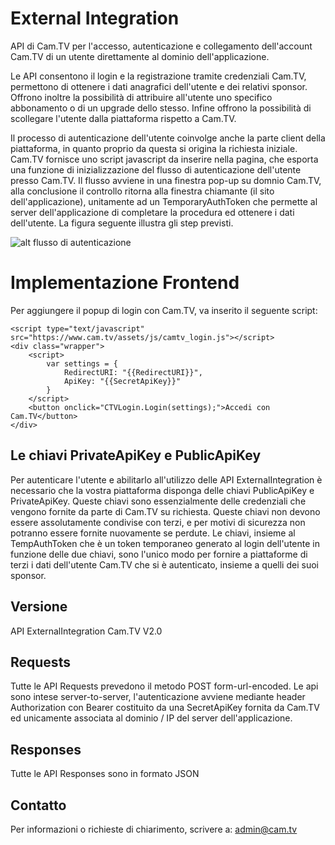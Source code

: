 # External Integration
API di Cam.TV per l'accesso, autenticazione e collegamento dell'account Cam.TV di un utente direttamente al dominio dell'applicazione.

Le API consentono il login e la registrazione tramite credenziali Cam.TV, permettono di ottenere i dati anagrafici dell'utente e dei relativi sponsor. Offrono inoltre la possibilità di attribuire all'utente uno specifico abbonamento o di un upgrade dello stesso. 
Infine offrono la possibilità di scollegare l'utente dalla piattaforma rispetto a Cam.TV.

Il processo di autenticazione dell'utente coinvolge anche la parte client della piattaforma, in quanto proprio da questa si origina la richiesta iniziale. Cam.TV fornisce uno script javascript da inserire nella pagina, che esporta una funzione di inizializzazione del flusso di autenticazione dell'utente presso Cam.TV. Il flusso avviene in una finestra pop-up su domnio Cam.TV, alla conclusione il controllo ritorna alla finestra chiamante (il sito dell'applicazione), unitamente ad un TemporaryAuthToken che permette al server dell'applicazione di completare la procedura ed ottenere i dati dell'utente. La figura seguente illustra gli step previsti.

![alt flusso di autenticazione](https://bootcamp.r.worldssl.net/camtv_xnet_auth.jpg "Flusso di autenticazione")

# Implementazione Frontend
Per aggiungere il popup di login con Cam.TV, va inserito il seguente script:
	
	<script type="text/javascript" src="https://www.cam.tv/assets/js/camtv_login.js"></script>
	<div class="wrapper">
		<script>
			var settings = {
				RedirectURI: "{{RedirectURI}}",
				ApiKey: "{{SecretApiKey}}"
			}
		</script>
		<button onclick="CTVLogin.Login(settings);">Accedi con Cam.TV</button>
	</div>

## Le chiavi PrivateApiKey e PublicApiKey
Per autenticare l'utente e abilitarlo all'utilizzo delle API ExternalIntegration è necessario che la vostra piattaforma disponga delle chiavi PublicApiKey e PrivateApiKey. Queste chiavi sono essenzialmente delle credenziali che vengono fornite da parte di Cam.TV su richiesta. Queste chiavi non devono essere assolutamente condivise con terzi, e per motivi di sicurezza non potranno essere fornite nuovamente se perdute. Le chiavi, insieme al TempAuthToken che è un token temporaneo generato al login dell'utente in funzione delle due chiavi, sono l'unico modo per fornire a piattaforme di terzi i dati dell'utente Cam.TV che si è autenticato, insieme a quelli dei suoi sponsor.
	
## Versione
API ExternalIntegration Cam.TV V2.0

## Requests
Tutte le API Requests prevedono il metodo POST form-url-encoded. Le api sono intese server-to-server, l'autenticazione avviene mediante header Authorization con Bearer costituito da una SecretApiKey fornita da Cam.TV ed unicamente associata al dominio / IP del server dell'applicazione.

## Responses
Tutte le API Responses sono in formato JSON

## Contatto
Per informazioni o richieste di chiarimento, scrivere a:  [admin@cam.tv](mailto:admin@cam.tv)
